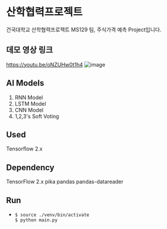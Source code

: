 # 산학협력프로젝트
건국대학교 산학협력프로젝트 MS129 팀, 주식가격 예측 Project입니다.

## 데모 영상 링크
https://youtu.be/oNZUHw0t1h4
![image](https://user-images.githubusercontent.com/47394504/121759533-13d62680-cb61-11eb-84cf-f6bad14132a1.png)

## AI Models
1. RNN Model
2. LSTM Model
3. CNN Model
4. 1,2,3's Soft Voting

## Used
Tensorflow 2.x

## Dependency
TensorFlow 2.x
pika
pandas
pandas-datareader

## Run
* ```shell
  $ source ./venv/bin/activate
  $ python main.py
  ```


